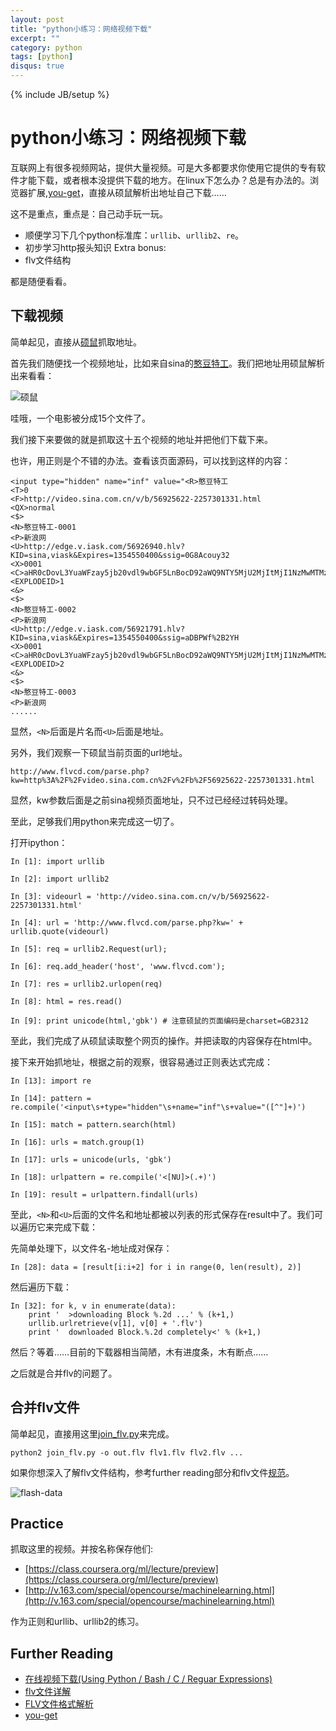 ```yaml
---
layout: post
title: "python小练习：网络视频下载"
excerpt: ""
category: python
tags: [python]
disqus: true
---
```

{% include JB/setup %}

# python小练习：网络视频下载

互联网上有很多视频网站，提供大量视频。可是大多都要求你使用它提供的专有软件才能下载，或者根本没提供下载的地方。在linux下怎么办？总是有办法的。浏览器扩展,[you-get](https://github.com/soimort/you-get/tree/master/you_get)，直接从硕鼠解析出地址自己下载……

这不是重点，重点是：自己动手玩一玩。
- 顺便学习下几个python标准库：`urllib`、`urllib2`、`re`。
- 初步学习http报头知识
Extra bonus:
- flv文件结构

都是随便看看。

## 下载视频

简单起见，直接从[硕鼠](http://www.flvcd.com/index.htm)抓取地址。

首先我们随便找一个视频地址，比如来自sina的[憨豆特工](http://video.sina.com.cn/v/b/56925622-2257301331.html)。我们把地址用硕鼠解析出来看看：

![硕鼠](http://fmn.rrfmn.com/fmn058/20121202/2100/original_jaVP_5b4d00008fb1125d.jpg)

哇哦，一个电影被分成15个文件了。

我们接下来要做的就是抓取这十五个视频的地址并把他们下载下来。

也许，用正则是个不错的办法。查看该页面源码，可以找到这样的内容：

    <input type="hidden" name="inf" value="<R>憨豆特工
    <T>0
    <F>http://video.sina.com.cn/v/b/56925622-2257301331.html
    <QX>normal
    <$>
    <N>憨豆特工-0001
    <P>新浪网
    <U>http://edge.v.iask.com/56926940.hlv?KID=sina,viask&Expires=1354550400&ssig=0G8Acouy32
    <X>0001
    <C>aHR0cDovL3YuaWFzay5jb20vdl9wbGF5LnBocD92aWQ9NTY5MjU2MjItMjI1NzMwMTMzMSZyPXZpZGVvLnNpbmEuY29tLmNu
    <EXPLODEID>1
    <&>
    <$>
    <N>憨豆特工-0002
    <P>新浪网
    <U>http://edge.v.iask.com/56921791.hlv?KID=sina,viask&Expires=1354550400&ssig=aDBPWf%2B2YH
    <X>0001
    <C>aHR0cDovL3YuaWFzay5jb20vdl9wbGF5LnBocD92aWQ9NTY5MjU2MjItMjI1NzMwMTMzMSZyPXZpZGVvLnNpbmEuY29tLmNu
    <EXPLODEID>2
    <&>
    <$>
    <N>憨豆特工-0003
    <P>新浪网
    ......

显然，`<N>`后面是片名而`<U>`后面是地址。

另外，我们观察一下硕鼠当前页面的url地址。

    http://www.flvcd.com/parse.php?kw=http%3A%2F%2Fvideo.sina.com.cn%2Fv%2Fb%2F56925622-2257301331.html

显然，kw参数后面是之前sina视频页面地址，只不过已经经过转码处理。

至此，足够我们用python来完成这一切了。

打开ipython：

    In [1]: import urllib
    
    In [2]: import urllib2
    
    In [3]: videourl = 'http://video.sina.com.cn/v/b/56925622-2257301331.html' 
    
    In [4]: url = 'http://www.flvcd.com/parse.php?kw=' + urllib.quote(videourl)
    
    In [5]: req = urllib2.Request(url);
    
    In [6]: req.add_header('host', 'www.flvcd.com');
    
    In [7]: res = urllib2.urlopen(req)
    
    In [8]: html = res.read()
    
    In [9]: print unicode(html,'gbk') # 注意硕鼠的页面编码是charset=GB2312

至此，我们完成了从硕鼠读取整个网页的操作。并把读取的内容保存在html中。

接下来开始抓地址，根据之前的观察，很容易通过正则表达式完成：

    In [13]: import re
    
    In [14]: pattern = re.compile('<input\s+type="hidden"\s+name="inf"\s+value="([^"]+)')
    
    In [15]: match = pattern.search(html)
    
    In [16]: urls = match.group(1)
    
    In [17]: urls = unicode(urls, 'gbk')
    
    In [18]: urlpattern = re.compile('<[NU]>(.+)')
    
    In [19]: result = urlpattern.findall(urls)

至此，`<N>`和`<U>`后面的文件名和地址都被以列表的形式保存在result中了。我们可以遍历它来完成下载：

先简单处理下，以文件名-地址成对保存：

    In [28]: data = [result[i:i+2] for i in range(0, len(result), 2)]

然后遍历下载：

    In [32]: for k, v in enumerate(data):                   
        print '  >downloading Block %.2d ...' % (k+1,) 
        urllib.urlretrieve(v[1], v[0] + '.flv') 
        print '  downloaded Block.%.2d completely<' % (k+1,)

然后？等着……目前的下载器相当简陋，木有进度条，木有断点……

之后就是合并flv的问题了。

## 合并flv文件

简单起见，直接用这里[join\_flv.py](https://github.com/soimort/you-get/blob/master/you_get/processor/join_flv.py)来完成。

    python2 join_flv.py -o out.flv flv1.flv flv2.flv ...

如果你想深入了解flv文件结构，参考further reading部分和flv文件[规范](http://download.macromedia.com/f4v/video_file_format_spec_v10_1.pdf)。

![flash-data](http://fmn.rrimg.com/fmn062/20121203/1830/original_yzzH_5943000093b01191.jpg)

## Practice

抓取这里的视频。并按名称保存他们:
 
- [https://class.coursera.org/ml/lecture/preview](https://class.coursera.org/ml/lecture/preview)
- [http://v.163.com/special/opencourse/machinelearning.html](http://v.163.com/special/opencourse/machinelearning.html)

作为正则和urllib、urllib2的练习。

## Further Reading

- [在线视频下载(Using Python / Bash / C / Reguar Expressions)](http://www.cnblogs.com/-Wind/archive/2012/01/30/dov.html)
- [flv文件详解](https://www.oschina.net/code/snippet_107925_16025)
- [FLV文件格式解析](http://blog.sina.com.cn/s/blog_48f93b530100eyoe.html)
- [you-get](https://github.com/soimort/you-get/blob/master/you_get/processor/join_flv.py)
